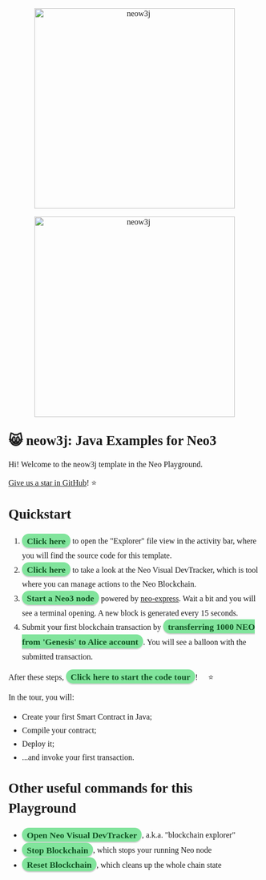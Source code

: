 <link href="https://neo-playground.dev/assets/fonts/style.css" rel="stylesheet">
<style>
*{
    font-family: 'Noway-Regular'; 
}
.vscode-dark a{
    color: #81e49c;
}
.vscode-dark a:hover{
    color: #125424; 
}
.vscode-light a{
    color: #125424;
}
.vscode-light a:hover{
    color: #81e49c; 
}
 /* Hijacking the link by its href, to avoid classes. */
a[href^="command:"] {
    background-color: #81e49c;
    border-color: #81e49c;
    color: #125424;
    box-shadow: 0 2px 2px 0 rgba(0, 0, 0, 0.2);
    padding: 0.3rem 0.6rem 0.2rem 0.6rem;
    font-family: 'Noway_Regular_Italic';
    font-size: 1.1rem;
    border-radius: 100px;
    font-weight: 600;
    font-style: normal;
    margin: 0.6rem 0.0rem 0.6rem 0.0rem;
    white-space: normal;
    text-decoration: none;
}
a[href^="command:"]:hover {
    background-color: #125424;
    border-color: #125424;
    color: #81e49c;
}
a[href="command:codetour.startTour"] { 
    background-color: #81e49c;
    border-color: #81e49c;
    color: #125424;
    box-shadow: 0 2px 2px 0 rgba(0, 0, 0, 0.2);
    padding: 0.6rem 1.2rem;
    font-family: 'Noway_Regular_Italic';
    font-size: 1.1rem;
    line-height: 1.5;
    border-radius: 100px;
    font-weight: 600;
    font-style: normal;
    margin: 0.6rem 0.6rem;
    white-space: normal;
    text-decoration: none;
}
h1{
    font-size: 1.7rem;
    line-height: 1.5;
    margin-top:1.7rem;
}
p, ul, ol{
    font-size: 1rem;
}
ul, ol{
    font-size: 1rem;
    line-height: 1.7;
}
/* Logo swapping for dark and light themes. It captures a native class of VS-Code (vscode-dark and vscode-light) to check if the theme is light or dark. If the theme is dark, for example, it renders logo_dark_bg as a block on CSS. This does not rely on custom themes and will always work. */
.vscode-dark p.logo_dark_bg{
    display:block;
}
.vscode-dark p.logo_white_bg{
    display:none;
}
.vscode-light p.logo_dark_bg{
    display:none;
}
.vscode-light p.logo_white_bg{
    display:block;
}
code{
    font-family: monospace;
}
</style>
<p style="text-align: center" class="logo_dark_bg">
    <img src="https://raw.githubusercontent.com/neow3j/neow3j/master-3.x/images/neow3j-neo3-with-balloon.png" alt="neow3j" width="400" />
</p>
<p style="text-align: center" class="logo_white_bg">
    <img src="https://raw.githubusercontent.com/neow3j/neow3j/master-3.x/images/neow3j-neo3-with-balloon.png" alt="neow3j" width="400" />
</p>
<p></p>

# :smile_cat: neow3j: Java Examples for Neo3

Hi! Welcome to the neow3j template in the Neo Playground. :tada:

[Give us a star in GitHub](https://github.com/neow3j/neow3j)! :star:

# Quickstart

1. [Click here](command:workbench.explorer.fileView.focus) to open the "Explorer" file view in the activity bar, 
where you will find the source code for this template.
2. [Click here](command:neo-playground.focus.neo-visual-devtracker) to take a look at the Neo Visual 
DevTracker, which is tool where you can manage actions to the Neo Blockchain.
3. [Start a Neo3 node](command:neo3-visual-devtracker.express.run) powered by [neo-express](https://github.com/neo-project/neo-express). Wait a bit and you will see a terminal opening. A new block is generated every 15 seconds.
4. Submit your first blockchain transaction by [transferring 1000 NEO from 'Genesis' to Alice account](command:neo3-visual-devtracker.express.transfer?%5B%7B%22asset%22%3A%20%22NEO%22%2C%20%22amount%22%3A%201000%2C%20%22sender%22%3A%20%22genesis%22%2C%20%22receiver%22%3A%20%22Alice%22%7D%5D). You will see a balloon with the submitted transaction.

After these steps, [Click here to start the code tour](command:codetour.startTourByTitle?["Intro"])! :muscle: :star: :rocket:

In the tour, you will:

- Create your first Smart Contract in Java;
- Compile your contract;
- Deploy it;
- ...and invoke your first transaction. :clap:

# Other useful commands for this Playground

* [Open Neo Visual DevTracker](command:neo3-visual-devtracker.tracker.openTracker), a.k.a. "blockchain explorer"
* [Stop Blockchain](command:neo3-visual-devtracker.express.stop), which stops your running Neo node
* [Reset Blockchain](command:neo3-visual-devtracker.express.reset), which cleans up the whole chain state